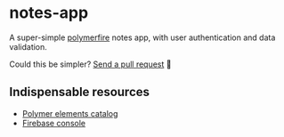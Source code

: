 # notes-app

A super-simple [polymerfire](https://github.com/firebase/polymerfire) notes app, with user authentication and data validation.

Could this be simpler? [Send a pull request](https://github.com/hubgit/notes-app/pulls) 🌟

## Indispensable resources

- [Polymer elements catalog](https://elements.polymer-project.org/)
- [Firebase console](https://console.firebase.google.com/)
